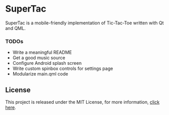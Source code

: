 # SuperTac

SuperTac is a mobile-friendly implementation of Tic-Tac-Toe written with Qt and QML.

### TODOs

- Write a meaningful README
- Get a good music source
- Configure Android splash screen
- Write custom spinbox controls for settings page
- Modularize main.qml code

## License

This project is released under the MIT License, for more information, [click here](License.md).
